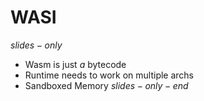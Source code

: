 # WASI
$slides-only$
- Wasm is just _a_ bytecode
- Runtime needs to work on multiple archs
- Sandboxed Memory
$slides-only-end$